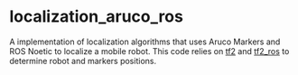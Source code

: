 # localization_aruco_ros
A implementation of localization algorithms that uses Aruco Markers and ROS Noetic to localize a mobile robot. This code relies on [tf2](https://wiki.ros.org/tf2) and [tf2_ros](https://wiki.ros.org/tf2_ros?distro=noetic) to determine robot and markers positions.
